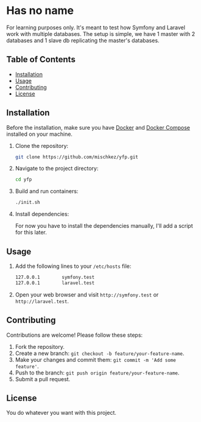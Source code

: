 # Has no name

For learning purposes only.
It's meant to test how Symfony and Laravel work with multiple databases.
The setup is simple, we have 1 master with 2 databases and 1 slave db replicating the master's databases.

## Table of Contents

- [Installation](#installation)
- [Usage](#usage)
- [Contributing](#contributing)
- [License](#license)

## Installation

Before the installation, make sure you have [Docker](https://docs.docker.com/get-docker/) and [Docker Compose](https://docs.docker.com/compose/install/) installed on your machine.

1. Clone the repository:

   ```bash
   git clone https://github.com/mischkez/yfp.git
   ```

2. Navigate to the project directory:

   ```bash
   cd yfp
   ```

3. Build and run containers:

   ```bash
   ./init.sh
   ```

4. Install dependencies:

   For now you have to install the dependencies manually, I'll add a script for this later.

## Usage

1. Add the following lines to your `/etc/hosts` file:

   ```bash
   127.0.0.1        symfony.test
   127.0.0.1        laravel.test
   ```

2. Open your web browser and visit `http://symfony.test` or `http://laravel.test`.

## Contributing

Contributions are welcome! Please follow these steps:

1. Fork the repository.
2. Create a new branch: `git checkout -b feature/your-feature-name`.
3. Make your changes and commit them: `git commit -m 'Add some feature'`.
4. Push to the branch: `git push origin feature/your-feature-name`.
5. Submit a pull request.

## License

You do whatever you want with this project.
